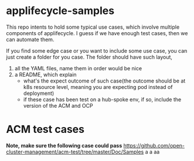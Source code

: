 # applifecycle-samples
This repo intents to hold some typical use cases, which involve multiple
components of applifecycle. I guess if we have enough test cases, then we can
automate them.

If you find some edge case or you want to include some use case, you can just
create a folder for you case. The folder should have such layout,
1. all the YAML files, name them in order would be nice
2. a README, which explain 
   - what's the expect outcome of such case(the outcome should be at k8s
	 resource level, meaning you are expecting pod instead of deployment)
   - if these case has been test on a hub-spoke env, if so, include the version
	 of the ACM and OCP


# ACM test cases

**Note, make sure the following case could pass**
https://github.com/open-cluster-management/acm-test/tree/master/Doc/Samples
a
a
aa
